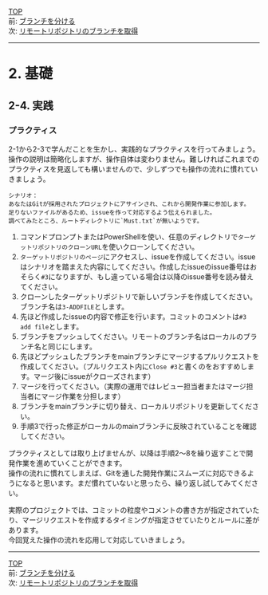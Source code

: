 [TOP](../README.md)   
前: [ブランチを分ける](./branch.md)  
次: [リモートリポジトリのブランチを取得](../situation/fetch.md)  

---

# 2. 基礎
## 2-4. 実践
### プラクティス
2-1から2-3で学んだことを生かし、実践的なプラクティスを行ってみましょう。  
操作の説明は簡略化しますが、操作自体は変わりません。難しければこれまでのプラクティスを見返しても構いませんので、少しずつでも操作の流れに慣れていきましょう。  

```
シナリオ：
あなたはGitが採用されたプロジェクトにアサインされ、これから開発作業に参加します。  
足りないファイルがあるため、issueを作って対応するよう伝えられました。  
調べてみたところ、ルートディレクトリに`Must.txt`が無いようです。
```

1. コマンドプロンプトまたはPowerShellを使い、任意のディレクトリで`ターゲットリポジトリのクローンURL`を使いクローンしてください。
2. `ターゲットリポジトリのページ`にアクセスし、issueを作成してください。issueはシナリオを踏まえた内容にしてください。作成したissueのissue番号はおそらく`#3`になりますが、もし違っている場合は以降のissue番号を読み替えてください。
3. クローンしたターゲットリポジトリで新しいブランチを作成してください。ブランチ名は`3-ADDFILE`とします。
4. 先ほど作成したissueの内容で修正を行います。コミットのコメントは`#3 add file`とします。
5. ブランチをプッシュしてください。リモートのブランチ名はローカルのブランチ名と同じにします。
6. 先ほどプッシュしたブランチをmainブランチにマージするプルリクエストを作成してください。（プルリクエスト内に`Close #3`と書くのをおすすめします。マージ後にissueがクローズされます）
7. マージを行ってください。（実際の運用ではレビュー担当者またはマージ担当者にマージ作業を分担します）
8. ブランチをmainブランチに切り替え、ローカルリポジトリを更新してください。
9. 手順3で行った修正がローカルのmainブランチに反映されていることを確認してください。

プラクティスとしては取り上げませんが、以降は手順2～8を繰り返すことで開発作業を進めていくことができます。  
操作の流れに慣れてしまえば、Gitを通した開発作業にスムーズに対応できるようになると思います。まだ慣れていないと思ったら、繰り返し試してみてください。  

実際のプロジェクトでは、コミットの粒度やコメントの書き方が指定されていたり、マージリクエストを作成するタイミングが指定させていたりとルールに差があります。  
今回覚えた操作の流れを応用して対応していきましょう。  

--- 

[TOP](../README.md)   
前: [ブランチを分ける](./branch.md)  
次: [リモートリポジトリのブランチを取得](../situation/fetch.md)  